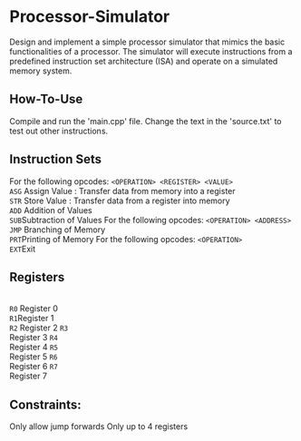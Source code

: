 # Processor-Simulator
Design and implement a simple processor simulator that mimics the basic functionalities of a processor. The simulator will execute instructions from a predefined instruction set architecture (ISA) and operate on a simulated memory system.

## How-To-Use
Compile and run the 'main.cpp' file. Change the text in the 'source.txt' to test out other instructions.

## Instruction Sets
For the following opcodes: `<OPERATION> <REGISTER> <VALUE>`
    <br> `ASG` Assign Value :  Transfer data from memory into a register 
    <br> `STR` Store Value : Transfer data from a register into memory
    <br> `ADD` Addition of Values
    <br> `SUB`Subtraction of Values
For the following opcodes: `<OPERATION> <ADDRESS>`
    <br> `JMP` Branching of Memory
    <br> `PRT`Printing of Memory
For the following opcodes: `<OPERATION>`
    <br> `EXT`Exit 

## Registers
<br> `R0` Register 0
<br> `R1`Register 1
<br> `R2` Register 2
`R3` <br> Register 3
`R4` <br> Register 4
`R5` <br> Register 5
`R6` <br> Register 6
`R7` <br> Register 7 

## Constraints: 
Only allow jump forwards
Only up to 4 registers
